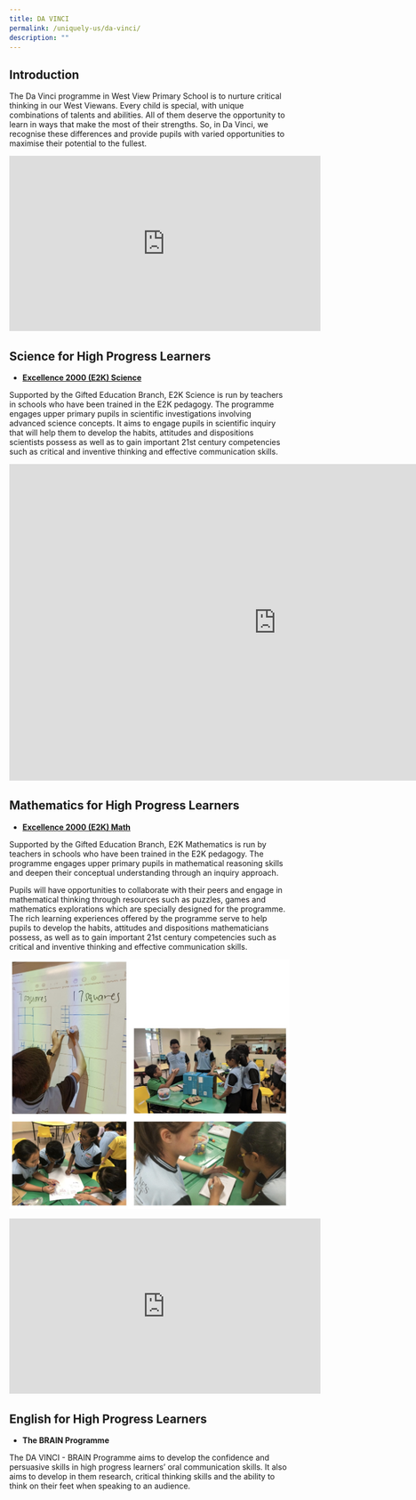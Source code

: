 ```yaml
---
title: DA VINCI
permalink: /uniquely-us/da-vinci/
description: ""
---
```

Introduction
------------

The Da Vinci programme in West View Primary School is to nurture critical thinking in our West Viewans. Every child is special, with unique combinations of talents and abilities. All of them deserve the opportunity to learn in ways that make the most of their strengths. So, in Da Vinci, we recognise these differences and provide pupils with varied opportunities to maximise their potential to the fullest.

<iframe allowfullscreen="" allow="accelerometer; autoplay; clipboard-write; encrypted-media; gyroscope; picture-in-picture" frameborder="0" title="YouTube video player" src="https://www.youtube.com/embed/kHzBzyFW-Io" height="315" width="560"></iframe>

Science for High Progress Learners
----------------------------------

*   **[Excellence 2000 (E2K) Science](http://moe.gov.sg/programmes/high-ability-learners)**

  

Supported by the Gifted Education Branch, E2K Science is run by teachers in schools who have been trained in the E2K pedagogy. The programme engages upper primary pupils in scientific investigations involving advanced science concepts. It aims to engage pupils in scientific inquiry that will help them to develop the habits, attitudes and dispositions scientists possess as well as to gain important 21st century competencies such as critical and inventive thinking and effective communication skills.

<iframe allowfullscreen="true" height="569" width="960" frameborder="0" src="https://docs.google.com/presentation/d/e/2PACX-1vQoepLqrRgFFD9W68q2bZz1dAimKu_cCZA5deMfJk21h1ajmEIjO5Ib5oPQgKmbvbqanszZNeSCINB6/embed?start=false&amp;loop=false&amp;delayms=3000"></iframe>

Mathematics for High Progress Learners
--------------------------------------

*   **[Excellence 2000 (E2K) Math](http://moe.gov.sg/programmes/high-ability-learners)**

  

Supported by the Gifted Education Branch, E2K Mathematics is run by teachers in schools who have been trained in the E2K pedagogy. The programme engages upper primary pupils in mathematical reasoning skills and deepen their conceptual understanding through an inquiry approach.

  

Pupils will have opportunities to collaborate with their peers and engage in mathematical thinking through resources such as puzzles, games and mathematics explorations which are specially designed for the programme. The rich learning experiences offered by the programme serve to help pupils to develop the habits, attitudes and dispositions mathematicians possess, as well as to gain important 21st century competencies such as critical and inventive thinking and effective communication skills.

![Mathematics for High Progress Learners](/images/Mathematics%20for%20High%20Progress%20Learners.jpg)

<iframe width="560" height="315" src="https://www.youtube.com/embed/IA35ghwVUzE" title="YouTube video player" frameborder="0" allow="accelerometer; autoplay; clipboard-write; encrypted-media; gyroscope; picture-in-picture" allowfullscreen></iframe>

English for High Progress Learners
----------------------------------

*   **The BRAIN Programme**

  

The DA VINCI - BRAIN Programme aims to develop the confidence and persuasive skills in high progress learners’ oral communication skills. It also aims to develop in them research, critical thinking skills and the ability to think on their feet when speaking to an audience.